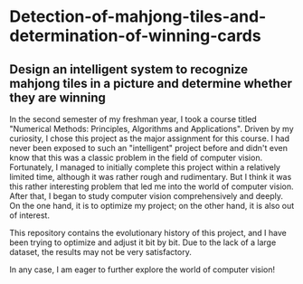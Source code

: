# Detection-of-mahjong-tiles-and-determination-of-winning-cards
Design an intelligent system to recognize mahjong tiles in a picture and determine whether they are winning
---
In the second semester of my freshman year, I took a course titled "Numerical Methods: Principles, Algorithms and Applications". Driven by my curiosity, I chose this project as the major assignment for this course. I had never been exposed to such an "intelligent" project before and didn't even know that this was a classic problem in the field of computer vision. Fortunately, I managed to initially complete this project within a relatively limited time, although it was rather rough and rudimentary. But I think it was this rather interesting problem that led me into the world of computer vision.
After that, I began to study computer vision comprehensively and deeply. On the one hand, it is to optimize my project; on the other hand, it is also out of interest.

This repository contains the evolutionary history of this project, and I have been trying to optimize and adjust it bit by bit. Due to the lack of a large dataset, the results may not be very satisfactory.

In any case, I am eager to further explore the world of computer vision!


